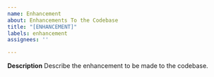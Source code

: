 ```yaml
---
name: Enhancement
about: Enhancements To the Codebase
title: "[ENHANCEMENT]"
labels: enhancement
assignees: ''

---
```


**Description**
Describe the enhancement to be made to the codebase.

